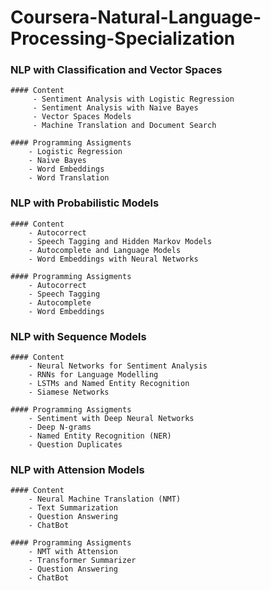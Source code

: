 # Coursera-Natural-Language-Processing-Specialization

### NLP with Classification and Vector Spaces

	#### Content
         - Sentiment Analysis with Logistic Regression
		 - Sentiment Analysis with Naive Bayes
		 - Vector Spaces Models
		 - Machine Translation and Document Search
		 
	#### Programming Assigments
		- Logistic Regression
		- Naive Bayes
		- Word Embeddings
		- Word Translation
		 
### NLP with Probabilistic Models

	#### Content
		- Autocorrect
		- Speech Tagging and Hidden Markov Models
		- Autocomplete and Language Models
		- Word Embeddings with Neural Networks
		
	#### Programming Assigments
		- Autocorrect
		- Speech Tagging
		- Autocomplete
		- Word Embeddings
		
### NLP with Sequence Models

	#### Content
		- Neural Networks for Sentiment Analysis
		- RNNs for Language Modelling
		- LSTMs and Named Entity Recognition
		- Siamese Networks
		
	#### Programming Assigments
	    - Sentiment with Deep Neural Networks
		- Deep N-grams
		- Named Entity Recognition (NER)
		- Question Duplicates
		
### NLP with Attension Models

	#### Content
		- Neural Machine Translation (NMT)
		- Text Summarization
		- Question Answering
		- ChatBot
		
	#### Programming Assigments
		- NMT with Attension
		- Transformer Summarizer
		- Question Answering
		- ChatBot